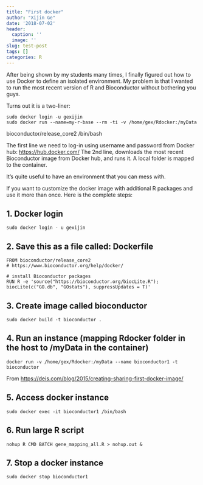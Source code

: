 ```yaml
---
title: "First docker"
author: "Xijin Ge"
date: '2018-07-02'
header:
  caption: ''
  image: ''
slug: test-post
tags: []
categories: R
---
```

After being shown by my students many times, I finally figured out how to use Docker to define an isolated environment. My problem is that I wanted to run the most recent version of R and Bioconductor without bothering you guys. 




Turns out it is a two-liner:
```
sudo docker login -u gexijin
sudo docker run --name=my-r-base --rm -ti -v /home/gex/Rdocker:/myData
```
 bioconductor/release_core2  /bin/bash

The first line we need to log-in using username and password from Docker hub: https://hub.docker.com/
The 2nd line, downloads the most recent Bioconductor image from Docker hub, and runs it. A local folder is mapped to the container. 


It’s quite useful to have an environment that you can mess with. 


If you want to customize the docker image with additional R packages and use it more than once. Here is the complete steps:

## 1.	Docker login
```
sudo docker login - u gexijin
```
## 2.	Save this  as a file called: Dockerfile 

``` 
FROM bioconductor/release_core2
# https://www.bioconductor.org/help/docker/
 
# install Bioconductor packages
RUN R -e 'source("https://bioconductor.org/biocLite.R"); biocLite(c("GO.db", "GOstats"), suppressUpdates = T)'
```
 
## 3.	Create image called bioconductor
```
sudo docker build -t bioconductor .
```
## 4.	Run an instance (mapping Rdocker folder in the host to /myData in the container)
```
docker run -v /home/gex/Rdocker:/myData --name bioconductor1 -t bioconductor
``` 
From https://deis.com/blog/2015/creating-sharing-first-docker-image/
 
## 5.	Access docker instance
```
sudo docker exec -it bioconductor1 /bin/bash
```
 
## 6.	Run large R script 
```
nohup R CMD BATCH gene_mapping_all.R > nohup.out &
```
 
## 7.	Stop a docker instance
```
sudo docker stop bioconductor1
```
